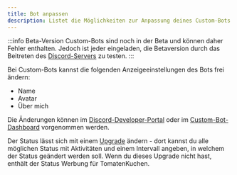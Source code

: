 ```yaml
---
title: Bot anpassen
description: Listet die Möglichkeiten zur Anpassung deines Custom-Bots auf.
---
```


:::info Beta-Version
Custom-Bots sind noch in der Beta und können daher Fehler enthalten.
Jedoch ist jeder eingeladen, die Betaversion durch das Beitreten des [Discord-Servers](https://tomatenkuchen.com/discord) zu testen.
:::

Bei Custom-Bots kannst die folgenden Anzeigeeinstellungen des Bots frei ändern:
- Name
- Avatar
- Über mich

Die Änderungen können im [Discord-Developer-Portal](https://discord.com/developers/applications) oder im [Custom-Bot-Dashboard](https://tomatenkuchen.com/dashboard/custom) vorgenommen werden.

Der Status lässt sich mit einem [Upgrade](./upgrades) ändern - dort kannst du alle möglichen Status mit Aktivitäten und einem Intervall angeben, in welchem der Status geändert werden soll. Wenn du dieses Upgrade nicht hast, enthält der Status Werbung für TomatenKuchen.
